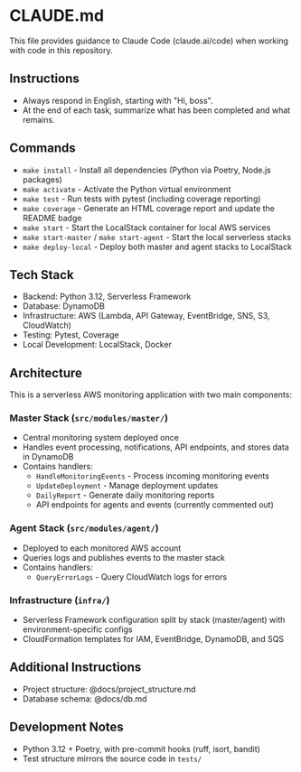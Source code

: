 # CLAUDE.md

This file provides guidance to Claude Code (claude.ai/code) when working with code in this repository.

## Instructions

- Always respond in English, starting with "Hi, boss".
- At the end of each task, summarize what has been completed and what remains.

## Commands

- `make install` - Install all dependencies (Python via Poetry, Node.js packages)
- `make activate` - Activate the Python virtual environment
- `make test` - Run tests with pytest (including coverage reporting)
- `make coverage` - Generate an HTML coverage report and update the README badge
- `make start` - Start the LocalStack container for local AWS services
- `make start-master` / `make start-agent` - Start the local serverless stacks
- `make deploy-local` - Deploy both master and agent stacks to LocalStack

## Tech Stack

- Backend: Python 3.12, Serverless Framework
- Database: DynamoDB
- Infrastructure: AWS (Lambda, API Gateway, EventBridge, SNS, S3, CloudWatch)
- Testing: Pytest, Coverage
- Local Development: LocalStack, Docker

## Architecture

This is a serverless AWS monitoring application with two main components:

### Master Stack (`src/modules/master/`)

- Central monitoring system deployed once
- Handles event processing, notifications, API endpoints, and stores data in DynamoDB
- Contains handlers:
  - `HandleMonitoringEvents` - Process incoming monitoring events
  - `UpdateDeployment` - Manage deployment updates
  - `DailyReport` - Generate daily monitoring reports
  - API endpoints for agents and events (currently commented out)

### Agent Stack (`src/modules/agent/`)

- Deployed to each monitored AWS account
- Queries logs and publishes events to the master stack
- Contains handlers:
  - `QueryErrorLogs` - Query CloudWatch logs for errors

### Infrastructure (`infra/`)

- Serverless Framework configuration split by stack (master/agent) with environment-specific configs
- CloudFormation templates for IAM, EventBridge, DynamoDB, and SQS

## Additional Instructions

- Project structure: @docs/project_structure.md
- Database schema: @docs/db.md

## Development Notes

- Python 3.12 + Poetry, with pre-commit hooks (ruff, isort, bandit)
- Test structure mirrors the source code in `tests/`
